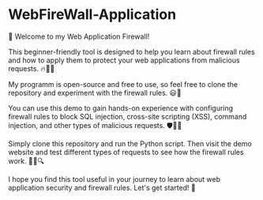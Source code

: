 # WebFireWall-Application
👋 Welcome to my Web Application Firewall!

This beginner-friendly tool is designed to help you learn about firewall rules and how to apply them to protect your web applications from malicious requests. 🔥🚫🐞

My programm is open-source and free to use, so feel free to clone the repository and experiment with the firewall rules. 😃🎉

You can use this demo to gain hands-on experience with configuring firewall rules to block SQL injection, cross-site scripting (XSS), command injection, and other types of malicious requests. 🛡️👨‍💻

Simply clone this repository and run the Python script. Then visit the demo website and test different types of requests to see how the firewall rules work. 🕵️‍♀️🔍

I hope you find this tool useful in your journey to learn about web application security and firewall rules. Let's get started! 🚀
